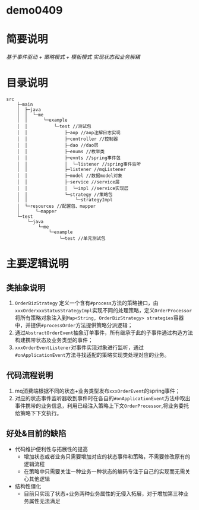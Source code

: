 # demo0409
# 简要说明
*基于事件驱动 + 策略模式 + 模板模式 实现状态和业务解耦*
# 目录说明
```
src
    ├─main
    │  ├─java
    │  │  └─me
    │  │      └─example
    │  │          └─test //测试包
    │  │              ├─aop //aop注解日志实现 
    │  │              ├─controller //控制器
    │  │              ├─dao //dao层
    │  │              ├─enums //枚举类
    │  │              ├─evnts //spring事件包
    │  │              │  └─listener //spring事件监听
    │  │              ├─listener //mqListener
    │  │              ├─model //数据model对象
    │  │              ├─service //service层
    │  │              │  └─impl //service实现层
    │  │              └─strategy //策略包
    │  │                  └─strategyImpl
    │  └─resources //配置包、mapper
    │      └─mapper 
    └─test
        └─java
            └─me
                └─example
                    └─test //单元测试包
```
# 主要逻辑说明
## 类抽象说明
1. `OrderBizStrategy` 定义一个含有`#process`方法的策略接口，由`xxxOrderxxxStatusStrategyImpl`实现不同的处理策略，定义`OrderProcessor`将所有策略对象注入到`Map<String, OrderBizStrategy> strategies`容器中，并提供`#processOrder`方法提供策略分派逻辑；
2. 通过`AbstractOrderEvent`抽象订单事件，所有继承于此的子事件通过构造方法构建携带状态及业务类型的事件；
3. `xxxOrderEventListener`对事件实现对象进行监听，通过`#onApplicationEvent`方法寻找适配的策略实现类处理对应的业务。
## 代码流程说明
1. mq消费端根据不同的状态+业务类型发布`xxxOrderEvent`的spring事件；
2. 对应的状态事件监听器收到事件时在各自的`#onApplicationEvent`方法中取出事件携带的业务信息，利用已经注入策略上下文`OrderProcessor`,将业务委托给策略下下文执行。
## 好处&目前的缺陷
- 代码维护便利性与拓展性的提高
  - 增加状态或者业务只需要增加对应的状态事件和策略，不需要修改原有的逻辑流程
  - 在策略中只需要关注一种业务一种状态的编码专注于自己的实现而无需关心其他逻辑
- 结构性僵化
  - 目前只实现了状态+业务两种业务属性的无侵入拓展，对于增加第三种业务属性无法满足 